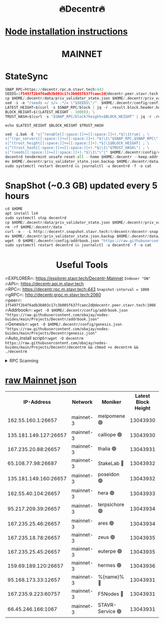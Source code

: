 <h1 align="center"> 🔥Decentr🔥</h1>

[Node installation instructions](https://github.com/obajay/nodes-Guides/tree/main/Projects/Decentr)
=
<h1 align="center"> MAINNET</h1>

# StateSync
```python
SNAP_RPC=https://decentr.rpc.m.stavr.tech:443
SEEDS=1f5497f2b4f6adb3b803c17c3b005f637fcaec2d@decentr.peer.stavr.tech:1066
cp $HOME/.decentr/data/priv_validator_state.json $HOME/.decentr/priv_validator_state.json.backup
sed -i -e "/seeds =/ s/= .*/= \"$SEEDS\"/"  $HOME/.decentr/config/config.toml
LATEST_HEIGHT=$(curl -s $SNAP_RPC/block | jq -r .result.block.header.height); \
BLOCK_HEIGHT=$((LATEST_HEIGHT - 1000)); \
TRUST_HASH=$(curl -s "$SNAP_RPC/block?height=$BLOCK_HEIGHT" | jq -r .result.block_id.hash)

echo $LATEST_HEIGHT $BLOCK_HEIGHT $TRUST_HASH

sed -i.bak -E "s|^(enable[[:space:]]+=[[:space:]]+).*$|\1true| ; \
s|^(rpc_servers[[:space:]]+=[[:space:]]+).*$|\1\"$SNAP_RPC,$SNAP_RPC\"| ; \
s|^(trust_height[[:space:]]+=[[:space:]]+).*$|\1$BLOCK_HEIGHT| ; \
s|^(trust_hash[[:space:]]+=[[:space:]]+).*$|\1\"$TRUST_HASH\"| ; \
s|^(seeds[[:space:]]+=[[:space:]]+).*$|\1\"\"|" $HOME/.decentr/config/config.toml
decentrd tendermint unsafe-reset-all --home $HOME/.decentr --keep-addr-book
mv $HOME/.decentr/priv_validator_state.json.backup $HOME/.decentr/data/priv_validator_state.json
sudo systemctl restart decentrd && journalctl -u decentrd -f -o cat
```
# SnapShot (~0.3 GB) updated every 5 hours
```python
cd $HOME
apt install lz4
sudo systemctl stop decentrd
cp $HOME/.decentr/data/priv_validator_state.json $HOME/.decentr/priv_validator_state.json.backup
rm -rf $HOME/.decentr/data
curl -o - -L http://decentr.snapshot.stavr.tech:9/decentr/decentr-snap.tar.lz4 | lz4 -c -d - | tar -x -C $HOME/.decentr --strip-components 2
mv $HOME/.decentr/priv_validator_state.json.backup $HOME/.decentr/data/priv_validator_state.json
wget -O $HOME/.decentr/config/addrbook.json "https://raw.githubusercontent.com/obajay/nodes-Guides/main/Projects/Decentr/addrbook.json"
sudo systemctl restart decentrd && journalctl -u decentrd -f -o cat
```

 <h1 align="center"> Useful Tools</h1>

🔥EXPLORER🔥:     https://explorer.stavr.tech/Decentr-Mainnet        `Indexer "ON"` \
🔥API🔥:          https://decentr.api.m.stavr.tech \
🔥RPC🔥:          https://decentr.rpc.m.stavr.tech:443              `Snapshot-interval = 1000` \
🔥gRPC🔥:         http://decentr.grpc.m.stavr.tech:2060 \
🔥peer🔥:         `1f5497f2b4f6adb3b803c17c3b005f637fcaec2d@decentr.peer.stavr.tech:1066` \
🔥Addrbook🔥:  `wget -O $HOME/.decentr/config/addrbook.json "https://raw.githubusercontent.com/obajay/nodes-Guides/main/Projects/Decentr/addrbook.json"` \
🔥Genesis🔥:  `wget -O $HOME/.decentr/config/genesis.json "https://raw.githubusercontent.com/obajay/nodes-Guides/main/Projects/Decentr/genesis.json"` \
🔥Auto_install script🔥:`wget -O decentrm https://raw.githubusercontent.com/obajay/nodes-Guides/main/Projects/Decentr/decentrm && chmod +x decentrm && ./decentrm`

<details>
<summary>RPC Scanning</summary>

<h2 align="center"> We scan nodes in real time every 4 hours. And we provide the final result of RPC endpoints.
We cannot influence the operation of these nodes in any way. </h2>


```python
If Voting Power is higher than 0 --> then the Node is a validator of the network and may be subject to attack and be a potential threat to the chain.
```
```python
We marked such validators with a red symbol
```

</details>

[raw Mainnet json](https://rpc-check.decentrm.stavr.tech/decentrm/rpc-decentrm-result.json)
=



<table><tr><th>IP-Address</th><th>Network</th><th>Moniker</th><th>Latest Block Height</th><th>Earliest Block Height</th><th>Catching Up</th><th>Tx Index</th><th>Voting Power</th><th>Scan Time</th></tr><tr><td>162.55.160.1:26657</td><td>mainnet-3</td><td>melpomene 🟢</td><td>13043930</td><td>1688950</td><td>False</td><td>on</td><td>0</td><td>2024-02-25T03:15:45.334850138UTC</td></tr><tr><td>135.181.149.127:26657</td><td>mainnet-3</td><td>calliope 🟢</td><td>13043930</td><td>1688950</td><td>False</td><td>on</td><td>0</td><td>2024-02-25T03:15:47.830902852UTC</td></tr><tr><td>167.235.20.88:26657</td><td>mainnet-3</td><td>thalia 🟢</td><td>13043931</td><td>1688950</td><td>False</td><td>on</td><td>0</td><td>2024-02-25T03:15:53.584555115UTC</td></tr><tr><td>65.108.77.98:26687</td><td>mainnet-3</td><td>StakeLab 🔴</td><td>13043932</td><td>1688950</td><td>False</td><td>on</td><td>5549949</td><td>2024-02-25T03:15:53.963516585UTC</td></tr><tr><td>135.181.149.160:26657</td><td>mainnet-3</td><td>poseidon 🟢</td><td>13043932</td><td>1688950</td><td>False</td><td>on</td><td>0</td><td>2024-02-25T03:15:58.748528692UTC</td></tr><tr><td>162.55.40.104:26657</td><td>mainnet-3</td><td>hera 🟢</td><td>13043933</td><td>1688950</td><td>False</td><td>on</td><td>0</td><td>2024-02-25T03:16:01.119765775UTC</td></tr><tr><td>95.217.209.39:26657</td><td>mainnet-3</td><td>terpsichore 🟢</td><td>13043934</td><td>1688950</td><td>False</td><td>on</td><td>0</td><td>2024-02-25T03:16:05.602071871UTC</td></tr><tr><td>167.235.25.46:26657</td><td>mainnet-3</td><td>ares 🟢</td><td>13043934</td><td>1688950</td><td>False</td><td>on</td><td>0</td><td>2024-02-25T03:16:09.918473285UTC</td></tr><tr><td>167.235.18.78:26657</td><td>mainnet-3</td><td>zeus 🟢</td><td>13043935</td><td>1688950</td><td>False</td><td>on</td><td>0</td><td>2024-02-25T03:16:12.259975282UTC</td></tr><tr><td>167.235.25.45:26657</td><td>mainnet-3</td><td>euterpe 🟢</td><td>13043935</td><td>1688950</td><td>False</td><td>on</td><td>0</td><td>2024-02-25T03:16:14.607414379UTC</td></tr><tr><td>159.69.189.120:26657</td><td>mainnet-3</td><td>hermes 🟢</td><td>13043936</td><td>1688950</td><td>False</td><td>on</td><td>0</td><td>2024-02-25T03:16:16.924008540UTC</td></tr><tr><td>95.168.173.33:12657</td><td>mainnet-3</td><td>%{name}% 🔴</td><td>13043931</td><td>8964001</td><td>False</td><td>on</td><td>4264463</td><td>2024-02-25T03:15:48.979571857UTC</td></tr><tr><td>167.235.9.223:60757</td><td>mainnet-3</td><td>F5Nodes 🔴</td><td>13043931</td><td>12380001</td><td>False</td><td>off</td><td>562</td><td>2024-02-25T03:15:49.207210254UTC</td></tr><tr><td>66.45.246.166:1067</td><td>mainnet-3</td><td>STAVR-Service 🟢</td><td>13043931</td><td>13042001</td><td>False</td><td>on</td><td>0</td><td>2024-02-25T03:15:48.399810396UTC</td></tr></table>
